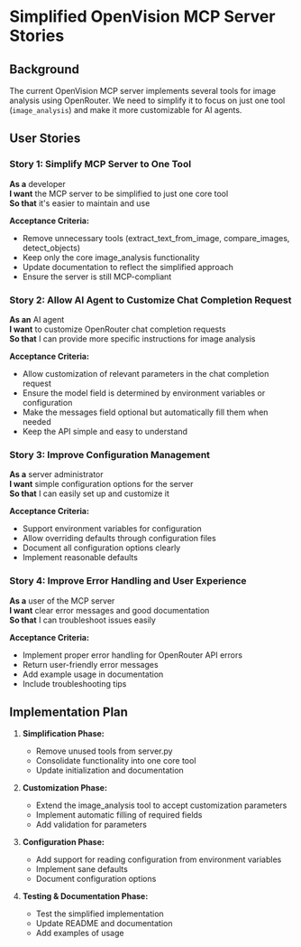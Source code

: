 # Simplified OpenVision MCP Server Stories

## Background

The current OpenVision MCP server implements several tools for image analysis using OpenRouter. We need to simplify it to focus on just one tool (`image_analysis`) and make it more customizable for AI agents.

## User Stories

### Story 1: Simplify MCP Server to One Tool

**As a** developer  
**I want** the MCP server to be simplified to just one core tool  
**So that** it's easier to maintain and use

**Acceptance Criteria:**

- Remove unnecessary tools (extract_text_from_image, compare_images, detect_objects)
- Keep only the core image_analysis functionality
- Update documentation to reflect the simplified approach
- Ensure the server is still MCP-compliant

### Story 2: Allow AI Agent to Customize Chat Completion Request

**As an** AI agent  
**I want** to customize OpenRouter chat completion requests  
**So that** I can provide more specific instructions for image analysis

**Acceptance Criteria:**

- Allow customization of relevant parameters in the chat completion request
- Ensure the model field is determined by environment variables or configuration
- Make the messages field optional but automatically fill them when needed
- Keep the API simple and easy to understand

### Story 3: Improve Configuration Management

**As a** server administrator  
**I want** simple configuration options for the server  
**So that** I can easily set up and customize it

**Acceptance Criteria:**

- Support environment variables for configuration
- Allow overriding defaults through configuration files
- Document all configuration options clearly
- Implement reasonable defaults

### Story 4: Improve Error Handling and User Experience

**As a** user of the MCP server  
**I want** clear error messages and good documentation  
**So that** I can troubleshoot issues easily

**Acceptance Criteria:**

- Implement proper error handling for OpenRouter API errors
- Return user-friendly error messages
- Add example usage in documentation
- Include troubleshooting tips

## Implementation Plan

1. **Simplification Phase:**

   - Remove unused tools from server.py
   - Consolidate functionality into one core tool
   - Update initialization and documentation

2. **Customization Phase:**

   - Extend the image_analysis tool to accept customization parameters
   - Implement automatic filling of required fields
   - Add validation for parameters

3. **Configuration Phase:**

   - Add support for reading configuration from environment variables
   - Implement sane defaults
   - Document configuration options

4. **Testing & Documentation Phase:**
   - Test the simplified implementation
   - Update README and documentation
   - Add examples of usage
